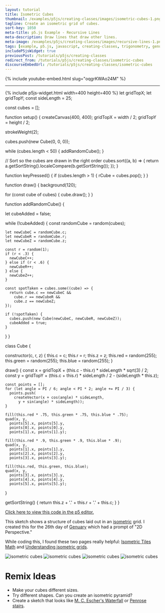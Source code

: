 ```yaml
---
layout: tutorial
title: Isometric Cubes
thumbnail: /examples/p5js/creating-classes/images/isometric-cubes-1.png
tagline: Create an isometric grid of cubes.
sort-key: 1050
meta-title: p5.js Example - Recursive Lines
meta-description: Draw lines that draw other lines.
meta-image: /examples/p5js/creating-classes/images/recursive-lines-1.png
tags: [example, p5.js, javascript, creating-classes, trigonometry, genuary]
includeP5jsWidget: true
previousPost: /tutorials/p5js/creating-classes
redirect_from: /tutorials/p5js/creating-classes/isometric-cubes
discourseEmbedUrl: /tutorials/p5js/creating-classes/isometric-cubes
---
```


{% include youtube-embed.html slug="oqgrKWAo24M" %}

---

{% include p5js-widget.html width=400 height=400 %}
let gridTopX;
let gridTopY;
const sideLength = 25;

const cubes = [];

function setup() {
  createCanvas(400, 400);
  gridTopX = width / 2;
  gridTopY = height / 2;

  strokeWeight(2);

  cubes.push(new Cube(0, 0, 0));

  while (cubes.length < 50) {
    addRandomCube();
  }

  // Sort so the cubes are drawn in the right order
  cubes.sort((a, b) => {
    return a.getSortString().localeCompare(b.getSortString());
  });
}

function keyPressed() {
  if (cubes.length > 1) {
    rCube = cubes.pop();
  }
}

function draw() {
  background(120);

  for (const cube of cubes) {
    cube.draw();
  }
}

function addRandomCube() {

  let cubeAdded = false;

  while (!cubeAdded) {
    const randomCube = random(cubes);

    let newCubeC = randomCube.c;
    let newCubeR = randomCube.r;
    let newCubeZ = randomCube.z;

    const r = random(1);
    if (r < .3) {
      newCubeC++;
    } else if (r < .6) {
      newCubeR++;
    } else {
      newCubeZ++;
    }

    const spotTaken = cubes.some((cube) => {
      return cube.c == newCubeC &&
        cube.r == newCubeR &&
        cube.z == newCubeZ;
    });

    if (!spotTaken) {
      cubes.push(new Cube(newCubeC, newCubeR, newCubeZ));
      cubeAdded = true;
    }
  }
}

class Cube {

  constructor(c, r, z) {
    this.c = c;
    this.r = r;
    this.z = z;
    this.red = random(255);
    this.green = random(255);
    this.blue = random(255);
  }

  draw() {
    const x = gridTopX + (this.c - this.r) * sideLength *
      sqrt(3) / 2;
    const y = gridTopY + (this.c + this.r) * sideLength / 2 -
      (sideLength * this.z);

    const points = [];
    for (let angle = PI / 6; angle < PI * 2; angle += PI / 3) {
      points.push(
        createVector(x + cos(angle) * sideLength,
          y + sin(angle) * sideLength));
    }

    fill(this.red * .75, this.green * .75, this.blue * .75);
    quad(x, y,
      points[5].x, points[5].y,
      points[0].x, points[0].y,
      points[1].x, points[1].y);

    fill(this.red * .9, this.green * .9, this.blue * .9);
    quad(x, y,
      points[1].x, points[1].y,
      points[2].x, points[2].y,
      points[3].x, points[3].y);

    fill(this.red, this.green, this.blue);
    quad(x, y,
      points[3].x, points[3].y,
      points[4].x, points[4].y,
      points[5].x, points[5].y);
  }

  getSortString() {
    return this.z + '.' + this.r + '.' + this.c;
  }
}
</script>

[Click here to view this code in the p5 editor.](https://editor.p5js.org/KevinWorkman/sketches/sgLdEoU51)

This sketch shows a structure of cubes laid out in an [isometric](https://en.wikipedia.org/wiki/Isometric_projection) grid. I created this for the 26th day of [Genuary](https://genuary2021.github.io/) which had a prompt of "2D Perspective."

While coding this, I found these two pages really helpful: [Isometric Tiles Math](http://clintbellanger.net/articles/isometric_math/) and [Understanding isometric grids](https://yal.cc/understanding-isometric-grids/).

![isometric cubes](/examples/p5js/creating-classes/images/isometric-cubes-2.png)
![isometric cubes](/examples/p5js/creating-classes/images/isometric-cubes-4.png)
![isometric cubes](/examples/p5js/creating-classes/images/isometric-cubes-5.png)
![isometric cubes](/examples/p5js/creating-classes/images/isometric-cubes-6.png)

# Remix Ideas

- Make your cubes different sizes.
- Try different shapes. Can you create an isometric pyramid?
- Create a sketch that looks like [M. C. Escher's Waterfall](https://en.wikipedia.org/wiki/Waterfall_(M._C._Escher)) or [Penrose stairs](https://en.wikipedia.org/wiki/Penrose_stairs).
